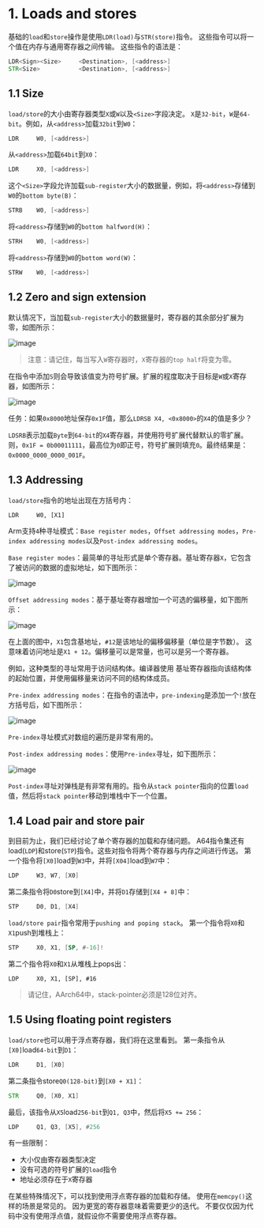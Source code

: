 # 1. Loads and stores

基础的`load`和`store`操作是使用`LDR(load)`与`STR(store)`指令。
这些指令可以将一个值在内存与通用寄存器之间传输。
这些指令的语法是：
```asm
LDR<Sign><Size>     <Destination>, [<address>]
STR<Size>           <Destination>, [<address>]
```

## 1.1 Size

`load/store`的大小由寄存器类型`X`或`W`以及`<Size>`字段决定。
`X`是`32-bit`，`W`是`64-bit`。例如，从`<address>`加载`32bit`到`W0`：
```asm
LDR     W0, [<address>]
```
从`<address>`加载`64bit`到`X0`：
```asm
LDR     X0, [<address>]
```
这个`<Size>`字段允许加载`sub-register`大小的数据量，例如，将`<address>`存储到`W0`的`bottom byte(B)`：
```asm
STRB    W0, [<address>]
```
将`<address>`存储到`W0`的`bottom halfword(H)`：
```asm
STRH    W0, [<address>]
```
将`<address>`存储到`W0`的`bottom word(W)`：
```asm
STRW    W0, [<address>]
```

## 1.2 Zero and sign extension

默认情况下，当加载`sub-register`大小的数据量时，寄存器的其余部分扩展为零，如图所示：

![image](./Images/0x1.png)

> 注意：请记住，每当写入`W`寄存器时，`X`寄存器的`top half`将变为零。

在指令中添加`S`则会导致该值变为符号扩展。扩展的程度取决于目标是`W`或`X`寄存器，如图所示：

![image](./Images/0x2.png)


任务：如果`0x8000`地址保存`0x1F`值，那么`LDRSB X4, <0x8000>`的`X4`的值是多少？

`LDSRB`表示加载`Byte`到`64-bit`的`X4`寄存器，并使用符号扩展代替默认的零扩展。则，`0x1F = 0b00011111`，最高位为`0`即正号，符号扩展则填充`0`。最终结果是：`0x0000_0000_0000_001F`。

## 1.3 Addressing

`load/store`指令的地址出现在方括号内：
```
LDR     W0, [X1]
```

Arm支持`4`种寻址模式：`Base register modes`，`Offset addressing modes`，`Pre-index addressing modes`以及`Post-index addressing modes`。

`Base register modes`：最简单的寻址形式是单个寄存器。基址寄存器`X`，它包含了被访问的数据的虚拟地址，如下图所示：

![image](./Images/0x3.png)

`Offset addressing modes`：基于基址寄存器增加一个可选的偏移量，如下图所示：

![image](./Images/0x4.png)

在上面的图中，`X1`包含基地址，`#12`是该地址的偏移偏移量（单位是字节数）。
这意味着访问地址是`X1 + 12`。偏移量可以是常量，也可以是另一个寄存器。

例如，这种类型的寻址常用于访问结构体。编译器使用 基址寄存器指向该结构体的起始位置，并使用偏移量来访问不同的结构体成员。

`Pre-index addressing modes`：在指令的语法中，`pre-indexing`是添加一个`!`放在方括号后，如下图所示：

![image](./Images/0x5.png)

`Pre-index`寻址模式对数组的遍历是非常有用的。

`Post-index addressing modes`：使用`Pre-index`寻址，如下图所示：

![image](./Images/0x6.png)

`Post-index`寻址对弹栈是有非常有用的。指令从`stack pointer`指向的位置`load`值，然后将`stack pointer`移动到堆栈中下一个位置。

## 1.4 Load pair and store pair

到目前为止，我们已经讨论了单个寄存器的加载和存储问题。
A64指令集还有load(`LDP`)和store(`STP`)指令。这些对指令将两个寄存器与内存之间进行传送。
第一个指令将`[X0]`load到`W3`中，并将`[X04]`load到`W7`中：
```asm
LDP     W3, W7, [X0]
```
第二条指令将`D0`store到`[X4]`中，并将`D1`存储到`[X4 + 8]`中：
```asm
STP     D0, D1, [X4]
```
`load/store pair`指令常用于`pushing and poping stack`。 
第一个指令将`X0`和`X1`push到堆栈上：
```asm
STP     X0, X1, [SP, #-16]!
```
第二个指令将`X0`和`X1`从堆栈上pops出：
```
LDP     X0, X1, [SP], #16
```

> 请记住，AArch64中，stack-pointer必须是128位对齐。

## 1.5 Using floating point registers

`load/store`也可以用于浮点寄存器，我们将在这里看到。
第一条指令从`[X0]`load`64-bit`到`D1`：
```asm
LDR     D1, [X0]
```
第二条指令store`Q0(128-bit)`到`[X0 + X1]`：
```asm
STR     Q0, [X0, X1]
```
最后，该指令从`X5`load`256-bit`到`Q1, Q3`中，然后将`X5 += 256`：
```asm
LDP     Q1, Q3, [X5], #256
```
有一些限制：
- 大小仅由寄存器类型决定
- 没有可选的符号扩展的`load`指令
- 地址必须存在于`X`寄存器

在某些特殊情况下，可以找到使用浮点寄存器的加载和存储。
使用在`memcpy()`这样的场景是常见的。
因为更宽的寄存器意味着需要更少的迭代。
不要仅仅因为代码中没有使用浮点值，就假设你不需要使用浮点寄存器。
